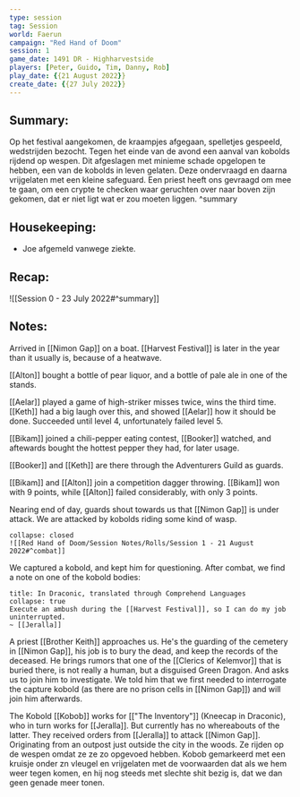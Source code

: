 ```yaml
---
type: session
tag: Session
world: Faerun
campaign: "Red Hand of Doom"
session: 1
game_date: 1491 DR - Highharvestside
players: [Peter, Guido, Tim, Danny, Rob]
play_date: {{21 August 2022}}
create_date: {{27 July 2022}}
---
```


## Summary:
Op het festival aangekomen, de kraampjes afgegaan, spelletjes gespeeld, wedstrijden bezocht.
Tegen het einde van de avond een aanval van kobolds rijdend op wespen.
Dit afgeslagen met minieme schade opgelopen te hebben, een van de kobolds in leven gelaten.
Deze ondervraagd en daarna vrijgelaten met een kleine safeguard.
Een priest heeft ons gevraagd om mee te gaan, om een crypte te checken waar geruchten over naar boven zijn gekomen, dat er niet ligt wat er zou moeten liggen.
^summary

## Housekeeping:
- Joe afgemeld vanwege ziekte.

## Recap:
![[Session 0 - 23 July 2022#^summary]]

## Notes:
Arrived in [[Nimon Gap]] on a boat.
[[Harvest Festival]] is later in the year than it usually is, because of a heatwave.

[[Alton]] bought a bottle of pear liquor, and a bottle of pale ale in one of the stands.

[[Aelar]] played a game of high-striker misses twice, wins the third time. [[Keth]] had a big laugh over this, and showed [[Aelar]] how it should be done. Succeeded until level 4, unfortunately failed level 5.

[[Bikam]] joined a chili-pepper eating contest, [[Booker]] watched, and aftewards bought the hottest pepper they had, for later usage.

[[Booker]] and [[Keth]] are there through the Adventurers Guild as guards.

[[Bikam]] and [[Alton]] join a competition dagger throwing. [[Bikam]] won with 9 points, while [[Alton]] failed considerably, with only 3 points.

Nearing end of day, guards shout towards us that [[Nimon Gap]] is under attack.
We are attacked by kobolds riding some kind of wasp.

```ad-combat
collapse: closed
![[Red Hand of Doom/Session Notes/Rolls/Session 1 - 21 August 2022#^combat]]
```

We captured a kobold, and kept him for questioning.
After combat, we find a note on one of the kobold bodies: 
```ad-quote
title: In Draconic, translated through Comprehend Languages
collapse: true
Execute an ambush during the [[Harvest Festival]], so I can do my job uninterrupted.
~ [[Jeralla]]
```

A priest [[Brother Keith]] approaches us.
He's the guarding of the cemetery in [[Nimon Gap]], his job is to bury the dead, and keep the records of the deceased. He brings rumors that one of the [[Clerics of Kelemvor]] that is buried there, is not really a human, but a disguised Green Dragon.
And asks us to join him to investigate. We told him that we first needed to interrogate the capture kobold (as there are no prison cells in [[Nimon Gap]]) and will join him afterwards.

The Kobold [[Kobob]] works for [["The Inventory"]] (Kneecap in Draconic), who in turn works for [[Jeralla]]. But currently has no whereabouts of the latter.
They received orders from [[Jeralla]] to attack [[Nimon Gap]]. Originating from an outpost just outside the city in the woods. Ze rijden op de wespen omdat ze ze zo opgevoed hebben. Kobob gemarkeerd met een kruisje onder zn vleugel en vrijgelaten met de voorwaarden dat als we hem weer tegen komen, en hij nog steeds met slechte shit bezig is, dat we dan geen genade meer tonen.
